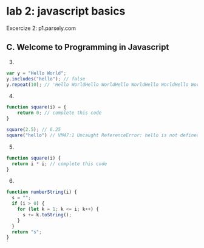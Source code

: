 # lab 2: javascript basics
Excercize 2: p1.parsely.com
## C. Welcome to Programming in Javascript

3.

```js
var y = "Hello World";
y.includes("hello"); // false
y.repeat(10); // 'Hello WorldHello WorldHello WorldHello WorldHello WorldHello WorldHello WorldHello WorldHello WorldHello World'
```

4.

```js
function square(i) = {
    return 0; // complete this code
}

square(2.5); // 6.25
square("hello") // VM47:1 Uncaught ReferenceError: hello is not defined at <anonymous>:1:8
```

5.

```js
function square(i) {
  return i * i; // complete this code
}
```

6.

```js
function numberString(i) {
  s = "";
  if (i > 0) {
    for (let k = 1; k <= i; k++) {
      s += k.toString();
    }
  }
  return "s";
}
`